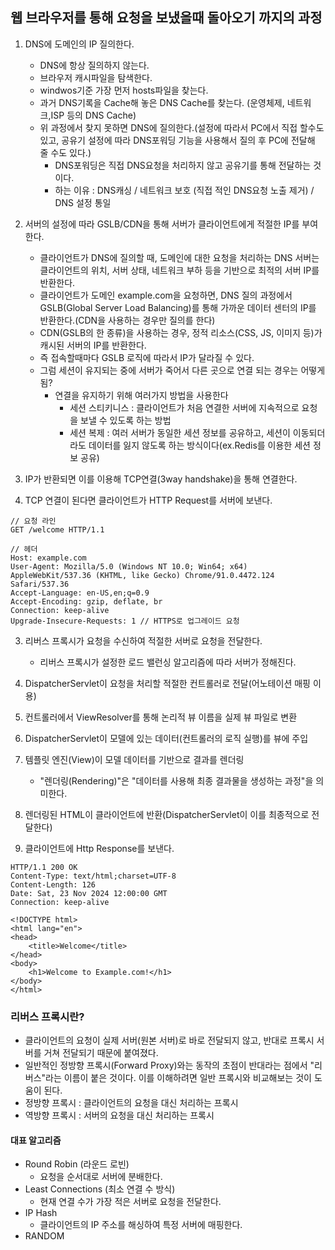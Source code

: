 ## 웹 브라우저를 통해 요청을 보냈을때 돌아오기 까지의 과정

1. DNS에 도메인의 IP 질의한다.
    - DNS에 항상 질의하지 않는다.
    - 브라우저 캐시파일을 탐색한다.
    - windwos기준 가장 먼저 hosts파일을 찾는다.
    - 과거 DNS기록을 Cache해 놓은 DNS Cache를 찾는다. (운영체제, 네트워크,ISP 등의 DNS Cache)
    - 위 과정에서 찾지 못하면 DNS에 질의한다.(설정에 따라서 PC에서 직접 할수도있고, 공유기 설정에 따라 DNS포워딩 기능을 사용해서 질의 후 PC에 전달해 줄 수도 있다.)
        - DNS포워딩은 직접 DNS요청을 처리하지 않고 공유기를 통해 전달하는 것이다.
        - 하는 이유 : DNS캐싱 / 네트워크 보호 (직접 적인 DNS요청 노출 제거) / DNS 설정 통일
2. 서버의 설정에 따라 GSLB/CDN을 통해 서버가 클라이언트에게 적절한 IP를 부여한다.

    - 클라이언트가 DNS에 질의할 때, 도메인에 대한 요청을 처리하는 DNS 서버는 클라이언트의 위치, 서버 상태, 네트워크 부하 등을 기반으로 최적의 서버 IP를 반환한다.
    - 클라이언트가 도메인 example.com을 요청하면, DNS 질의 과정에서 GSLB(Global Server Load Balancing)를 통해 가까운 데이터 센터의 IP를 반환한다.(CDN을 사용하는 경우만 질의를 한다)
    - CDN(GSLB의 한 종류)을 사용하는 경우, 정적 리소스(CSS, JS, 이미지 등)가 캐시된 서버의 IP를 반환한다.
    - 즉 접속할때마다 GSLB 로직에 따라서 IP가 달라질 수 있다.
    - 그럼 세션이 유지되는 중에 서버가 죽어서 다른 곳으로 연결 되는 경우는 어떻게 됨?
        - 연결을 유지하기 위해 여러가지 방법을 사용한다
            - 세션 스티키니스 : 클라이언트가 처음 연결한 서버에 지속적으로 요청을 보낼 수 있도록 하는 방법
            - 세션 복제 : 여러 서버가 동일한 세션 정보를 공유하고, 세션이 이동되더라도 데이터를 잃지 않도록 하는 방식이다(ex.Redis를 이용한 세션 정보 공유)

3. IP가 반환되면 이를 이용해 TCP연결(3way handshake)을 통해 연결한다.

3. TCP 연결이 된다면 클라이언트가 HTTP Request를 서버에 보낸다.
```
// 요청 라인
GET /welcome HTTP/1.1

// 헤더
Host: example.com
User-Agent: Mozilla/5.0 (Windows NT 10.0; Win64; x64) AppleWebKit/537.36 (KHTML, like Gecko) Chrome/91.0.4472.124 Safari/537.36
Accept-Language: en-US,en;q=0.9
Accept-Encoding: gzip, deflate, br
Connection: keep-alive
Upgrade-Insecure-Requests: 1 // HTTPS로 업그레이드 요청
```

3. 리버스 프록시가 요청을 수신하여 적절한 서버로 요청을 전달한다.

    - 리버스 프록시가 설정한 로드 밸런싱 알고리즘에 따라 서버가 정해진다.

4. DispatcherServlet이 요청을 처리할 적절한 컨트롤러로 전달(어노테이션 매핑 이용)

5. 컨트롤러에서 ViewResolver를 통해 논리적 뷰 이름을 실제 뷰 파일로 변환

6. DispatcherServlet이 모델에 있는 데이터(컨트롤러의 로직 실행)를 뷰에 주입

7. 템플릿 엔진(View)이 모델 데이터를 기반으로 결과를 렌더링

    - "렌더링(Rendering)"은 "데이터를 사용해 최종 결과물을 생성하는 과정"을 의미한다. 

8. 렌더링된 HTML이 클라이언트에 반환(DispatcherServlet이 이를 최종적으로 전달한다)

9. 클라이언트에 Http Response를 보낸다.
```
HTTP/1.1 200 OK
Content-Type: text/html;charset=UTF-8
Content-Length: 126
Date: Sat, 23 Nov 2024 12:00:00 GMT
Connection: keep-alive

<!DOCTYPE html>
<html lang="en">
<head>
    <title>Welcome</title>
</head>
<body>
    <h1>Welcome to Example.com!</h1>
</body>
</html>
```
### 리버스 프록시란?

- 클라이언트의 요청이 실제 서버(원본 서버)로 바로 전달되지 않고, 반대로 프록시 서버를 거쳐 전달되기 때문에 붙여졌다.
- 일반적인 정방향 프록시(Forward Proxy)와는 동작의 초점이 반대라는 점에서 "리버스"라는 이름이 붙은 것이다. 이를 이해하려면 일반 프록시와 비교해보는 것이 도움이 된다.
- 정방향 프록시 : 클라이언트의 요청을 대신 처리하는 프록시
- 역방향 프록시 : 서버의 요청을 대신 처리하는 프록시

#### 대표 알고리즘
- Round Robin (라운드 로빈)
    - 요청을 순서대로 서버에 분배한다.
- Least Connections (최소 연결 수 방식)
    - 현재 연결 수가 가장 적은 서버로 요청을 전달한다.
- IP Hash
    - 클라이언트의 IP 주소를 해싱하여 특정 서버에 매핑한다.
- RANDOM